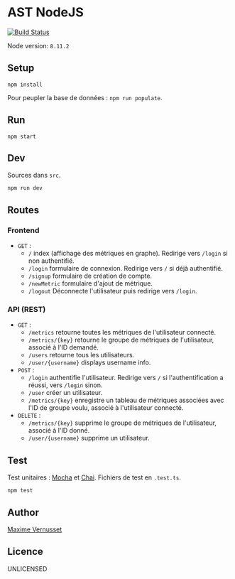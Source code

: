 # AST NodeJS

[![Build Status](https://travis-ci.org/MaximeVernusset/NodeJS_TP1.svg?branch=master)](https://travis-ci.org/MaximeVernusset/NodeJS_TP1)

Node version: `8.11.2`


## Setup 
```
npm install 
```
Pour peupler la base de données : `npm run populate`.

## Run
```
npm start
```

## Dev
Sources dans `src`.
```
npm run dev
```

## Routes
### Frontend
* ``GET`` :
    - ``/`` index (affichage des métriques en graphe). Redirige vers ``/login`` si non authentifié.
    - ``/login`` formulaire de connexion. Redirige vers ``/`` si déjà authentifié.
    - ``/signup`` formulaire de création de compte.
    - ``/newMetric`` formulaire d'ajout de métrique.
    - ``/logout`` Déconnecte l'utilisateur puis redirige vers ``/login``.
### API (REST)
* ``GET`` :
    - ``/metrics`` retourne toutes les métriques de l'utilisateur connecté.
    - ``/metrics/{key}`` retourne le groupe de métriques de l'utilisateur, associé à l'ID demandé.
    - ``/users`` retourne tous les utilisateurs.
    - ``/user/{username}`` displays username info.
* ``POST`` :
    - ``/login`` authentifie l'utilisateur. Redirige vers ``/`` si l'authentification a réussi, vers ``/login`` sinon.
    - ``/user`` créer un utilisateur.
    - ``/metrics/{key}`` enregistre un tableau de métriques associées avec l'ID de groupe voulu, associé à l'utilisateur connecté.
* ``DELETE`` :
    - ``/metrics/{key}`` supprime le groupe de métriques de l'utilisateur, associé à l'ID donné.
    - ``/user/{username}`` supprime un utilisateur.

## Test
Test unitaires : [Mocha](https://mochajs.org/) et [Chai](https://www.chaijs.com/).
Fichiers de test en `.test.ts`.
```
npm test
```


## Author
[Maxime Vernusset](https://github.com/MaximeVernusset)

## Licence
UNLICENSED